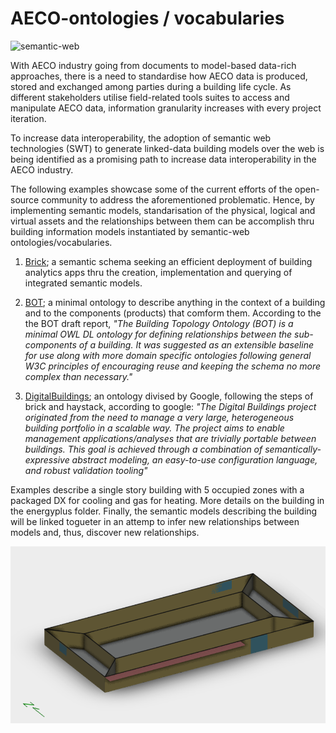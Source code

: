 # AECO-ontologies / vocabularies
![semantic-web](https://smiy.files.wordpress.com/2011/01/sw_layercake.png)

With AECO industry going from documents to model-based data-rich
approaches, there is a  need to standardise how AECO data is
produced, stored and exchanged among parties during a building life cycle.
As different stakeholders utilise field-related tools suites to access and 
manipulate AECO data, information granularity increases with every project 
iteration. 

To increase data interoperability, the adoption of semantic web technologies (SWT)
to generate linked-data building models over the web is being identified as a 
promising path to increase data interoperability in the AECO industry.

The following examples showcase some of the current efforts of the open-source 
community to address the aforementioned problematic. Hence, by implementing 
semantic models, standarisation of the physical, 
logical and virtual assets and the relationships between them can be accomplish 
thru building information models instantiated by semantic-web 
ontologies/vocabularies.

1. [Brick](https://brickschema.org); a semantic schema seeking an efficient deployment of building
analytics apps thru the creation, implementation  and querying of integrated 
semantic models.

2. [BOT](https://w3c-lbd-cg.github.io/bot); a minimal ontology to describe anything in the context of a building 
and to the components (products) that comform them. According to the the BOT 
draft report, _"The Building Topology Ontology (BOT) is a minimal OWL DL
ontology for defining relationships between the sub-components of a building. 
It was suggested as an extensible baseline for use along with more domain 
specific ontologies following general W3C principles of encouraging reuse and 
keeping the schema no more complex than necessary."_ 

3. [DigitalBuildings](https://google.github.io/digitalbuildings); an ontology divised by Google, following the steps of brick 
and haystack, according to google: _"The Digital Buildings project originated 
from the need to manage a very large, heterogeneous building portfolio in a 
scalable way. The project aims to enable management applications/analyses that 
are trivially portable between buildings. This goal is achieved through a 
combination of semantically-expressive abstract modeling, an easy-to-use 
configuration language, and robust validation tooling"_  

Examples describe a single story building with 5 occupied zones with a 
packaged DX for cooling and gas for heating. More details on the building in
the energyplus folder. Finally, the semantic models describing the building 
will be linked togueter in an attemp to infer new relationships between 
models and, thus, discover new relationships. 

![5 Zone Building](5zonebuilding.png)




